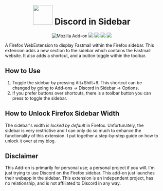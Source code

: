 <h1 align=center><img src="https://assets-global.website-files.com/6257adef93867e50d84d30e2/636e0a69f118df70ad7828d4_icon_clyde_blurple_RGB.svg" width="64" height="64" /> Discord in Sidebar</h1>

<p align=center>
<img alt="Mozilla Add-on" src="https://img.shields.io/amo/v/%7Ba16c3799-d903-44e3-b044-a032197f5ef8%7D?style=for-the-badge">
<img src="https://img.shields.io/amo/rating/%7Ba16c3799-d903-44e3-b044-a032197f5ef8%7D?style=for-the-badge" />
<img src="https://img.shields.io/amo/dw/%7Ba16c3799-d903-44e3-b044-a032197f5ef8%7D?style=for-the-badge" />
<img src="https://img.shields.io/amo/users/%7Ba16c3799-d903-44e3-b044-a032197f5ef8%7D?style=for-the-badge" />
<img src="https://img.shields.io/github/license/datastring/firefox-telegram-in-sidebar?style=for-the-badge" />
</p>

A Firefox WebExtension to display Fastmail within the Firefox sidebar. This extension adds a new section to the sidebar which contains the Fastmail website. It also adds a shortcut, and a button toggle within the toolbar.

## How to Use

1. Toggle the sidebar by pressing Alt+Shift+6. This shortcut can be changed by going to Add-ons -> Discord in Sidebar -> Options.
2. If you prefer buttons over shortcuts, there is a toolbar button you can press to toggle the sidebar.

## How to Unlock Firefox Sidebar Width

The sidebar's width is *locked by default* in Firefox. Unfortunately, the sidebar is very restrictive and I can only do so much to enhance the functionality of this extension. I put together a step-by-step guide on how to unlock it over at [my blog](https://stressed.dev/unlock-max-width-of-firefoxs-sidebar/).

## Disclaimer

This Add-on is primarily for personal use; a personal project if you will. I'm just trying to use Discord on the Firefox sidebar. This add-on just launches their webapp in the sidebar. This extension is an independent project, has no relationship, and is not affiliated to Discord in any way.
